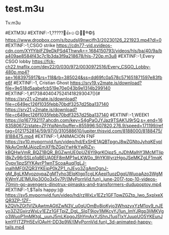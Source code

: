 # test.m3u
Tv.m3u

#EXTM3U
#EXTINF:-1,?????🥃👍☺️😉🤣💤®©§
https://www.dropbox.com/s/bzudslj9nwcifh3/20230126_221923.mp4?dl=0
#EXTINF:-1,CSGO strike
https://cdn77-vid.xvideos-cdn.com/XYfYibIFZ9eDkPSd4ThwvA==,1684150793/videos/hls/ba/40/9a/ba409ae8584f43c7c1b3da3f9a218678/hls-720p.m3u8
#EXTINF:-1,Every CSGO lobby
https://fck-ch22.tnaflix.com/dev22/0/030/972/0030972516/Every_CSGO_Lobby-480p.mp4?se=1683975917&rs=118&rb=385024&ss=dd69fc0a578c571651871597e83fbe6f
#EXTINF:-1, Cristian Ghost 
https://srv19.y2mate.is/download?file=9e518d5aabefcb519e70e043b9e1314b299140
#EXTINF:-1,#17384040475241418293047()(#
https://srv21.y2mate.is/download?file=c649ec126f1035febb70bdf3257d25ba137140
https://srv21.y2mate.is/download?file=c649ec126f1035febb70bdf3257d25ba137140
#EXTINF:-1,WEEK1
https://ip167792117.ahcdn.com/key=S4gPaOJYJaz9TSAK1J9r5Q,s=,end=1683580672/state=ZFlYqjNm/buffer=855996:507820,276.9/speed=171199/reftag=0121752814/59/97/0/310588610/jupiter.thisvid.com/8188000/8188475/8188475.mp4
#EXTINF:-1,ANIMACION FNF
https://sv10.mypornvid.fun/video/hd/ExSHE1AQBTpgnJ8wZGNtoJyhqKEyplNkAvOmMJAiozEmXFfbZGpjYwHkYwRjZv-kBQHwVmR_BQZ1BQR_BGZwnUE0pUZ6Yl9grKOipz5_nJDhMaIhY3McMTIipl8kZv96rSSLp1qBEUA0EF8mMP1wLKW0o_9hYKWyrzHgoJSeMKZgLF1mqKOypv1ipzSfYKAyrP1wnTScoaAuql1gLJ-inaIhMF0lZQR3YKEipP0kZP1_nJEyo3ZgAmOgnJ-gM_8gLKMyozqypaZgMTyho3ElqKtgpTcgLKAepl1uozDgqUWuoaAzo3WgMKWmYJE1MUIjo3O0o3x5v7P/(MyPornVid.fun)_june-2017-top-10-videos-70min-go-avengers-dinotrux-pjmasks-and-transformers-dudupoptoy.mp4
#EXTINF:-1,$Tails happy:)@
https://sv5.mypornvid.fun/video/hd/rzWxLv1EZz1GFTpwZGZtp_Iwo_5xplxeXQR3ZP-1ZF-kZQVhZGt1VlZkAwtmAGtlZwN3V_u0qUOmBv8ioKyjo3WhqzyxYzM1ov9_nJEyo3ZiZGxirzWxLv1EZz1GFTpiZ_DgL_SlqT9iov1lMKcyYJ1un_ImYJRgp3IjMKVgo3WuoP1mMKtgL_uunJ5mLKpgoJShYmAxYJShnJ1uqTIxYJuupUO5YKEunJkmYFITZPH5EvIOAvH-DD3p9W/(MyPornVid.fun)_3d-animated-happy-tails.mp4
